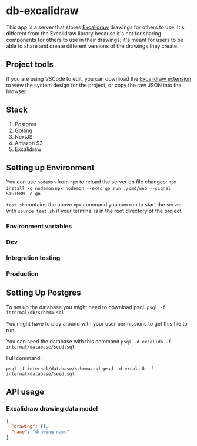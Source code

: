 # db-excalidraw

This app is a server that stores [Excalidraw](https://excalidraw.com/) drawings for others to use. It's different from the Excalidraw library because it's not for sharing components for others to use in their drawings; it's meant for users to be able to share and create different versions of the drawings they create.

## Project tools

If you are using VSCode to edit, you can download the [Excalidraw extension](https://marketplace.visualstudio.com/items?itemName=pomdtr.excalidraw-editor) to view the system design for the project, or copy the raw JSON into the browser.

## Stack

1. Postgres
2. Golang
3. NextJS
4. Amazon S3
5. Excalidraw

## Setting up Environment

You can use `nodemon` from `npm` to reload the server on file changes:
`npm install -g nodemon`
`npx nodemon --exec go run ./cmd/web --signal SIGTERM -e go`

`test.sh` contains the above `npx` command you can run to start the server with `source test.sh` if your terminal is in the root directory of the project.

### Environment variables

### Dev

### Integration testing

### Production

## Setting Up Postgres

To set up the database you might need to download psql.
`psql -f internal/db/schema.sql`

You might have to play around with your user permissions to get this file to run.

You can seed the database with this command
`psql -d excalidb -f internal/database/seed.sql`

Full command:

`psql -f internal/database/schema.sql;psql -d excalidb -f internal/database/seed.sql`

## API usage

### Excalidraw drawing data model

```json
{
  "drawing": {},
  "name": "drawing-name"
}
```



